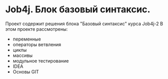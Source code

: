 # Job4j. Блок базовый синтаксис.
Проект содержит решения блока "Базовый синтаксис" курса Job4j-2
В этом проекте рассмотрены: 
- переменные
- операторы ветвления
- циклы
- массивы
- модульное тестирование
- IDEA
- Основы GIT